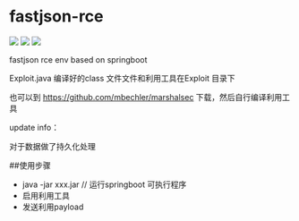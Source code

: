 # fastjson-rce
![](https://img.shields.io/badge/language-java-yellow)
![](https://img.shields.io/github/stars/dbgee/fastjson-rce)
![](https://img.shields.io/github/workflow/status/dbgee/fastjson-rce/Maven%20Package)

fastjson rce env based on springboot

Exploit.java  编译好的class 文件文件和利用工具在Exploit 目录下

也可以到 https://github.com/mbechler/marshalsec 下载，然后自行编译利用工具

update info：

对于数据做了持久化处理

##使用步骤
* java -jar xxx.jar // 运行springboot 可执行程序
* 启用利用工具
* 发送利用payload